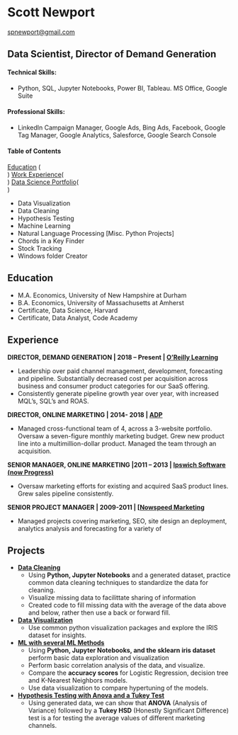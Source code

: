 # Scott Newport
<spnewport@gmail.com>
## Data Scientist, Director of Demand Generation
#### Technical Skills:
  - Python, SQL, Jupyter Notebooks, Power BI, Tableau. MS Office, Google Suite 
#### Professional Skills: 
  - LinkedIn Campaign Manager, Google Ads, Bing Ads, Facebook, Google Tag Manager, Google Analytics, Salesforce, Google Search Console

#### Table of Contents
[Education](#Education) (<br/>)
[Work Experience](#Experience)(<br/>)
[Data Science Portfolio](#Projects)(<br/>)
  - Data Visualization
  - Data Cleaning
  - Hypothesis Testing
  - Machine Learning
  - Natural Language Processing
[Misc. Python Projects]
  - Chords in a Key Finder
  - Stock Tracking
  - Windows folder Creator

## Education
- M.A. Economics, University of New Hampshire at Durham
- B.A. Economics, University of Massachusetts at Amherst
- Certificate, Data Science, Harvard
- Certificate, Data Analyst, Code Academy 


## Experience
**DIRECTOR, DEMAND GENERATION | 2018 – Present | [O’Reilly Learning](www.oreilly.com)**
- Leadership over paid channel management, development, forecasting and pipeline. Substantially decreased cost per acquisition across business and consumer product categories for our SaaS offering.
- Consistently generate pipeline growth year over year, with increased MQL’s, SQL’s and ROAS.

**DIRECTOR, ONLINE MARKETING | 2014- 2018 | [ADP](https://www.adp.com/)**
- Managed cross-functional team of 4, across a 3-website portfolio. Oversaw a seven-figure monthly marketing budget. Grew new product line into a multimillion-dollar product. Managed the team through an acquisition. 

**SENIOR MANAGER, ONLINE MARKETING |2011 – 2013 | [Ipswich Software (now Progress)](https://www.progress.com/)**
- Oversaw marketing efforts for existing and acquired SaaS product lines. Grew sales pipeline consistently. 

**SENIOR PROJECT MANAGER | 2009-2011 | [[Nowspeed Marketing](https://nowspeed.com/)**
- Managed projects covering marketing, SEO, site design an deployment, analytics analysis and forecasting for a variety of 

## Projects
- **[Data Cleaning](https://github.com/pasterhatt/data_cleaning/blob/main/Portfolio_Data_Cleaning_Commented.ipynb)**
  - Using **Python, Jupyter Notebooks** and a generated dataset, practice common data cleaning techniques to standardize the data for cleaning.
  - Visualize missing data to facilittate sharing of information
  - Created code to fill missing data with the average of the data above and below, rather then use a back or forward fill. 
- **[Data Visualization](https://github.com/pasterhatt/data_viz/blob/main/Portfolio%20_Data_Viz_Commented.ipynb)**
  - Use common python visualization packages and explore the IRIS dataset for insights.   
- **[ML with several ML Methods](https://github.com/pasterhatt/ML_Models/blob/main/Portfolio%20_ML_Commented.ipynb)**
  - Using **Python, Jupyter Notebooks, and the sklearn iris dataset** perform basic data exploration and visualization
  - Perform basic correlation analysis of the data, and visualize.
  - Compare the **accuracy scores** for Logistic Regression, decision tree and K-Nearest Neighbors models.
  - Use data visualization to compare hypertuning of the models. 
- **[Hypothesis Testing with Anova and a Tukey Test](https://github.com/pasterhatt/ANOVA/blob/main/Portfolio_ANOVA_w_tukey_test.ipynb)**
  - Using generated data, we can show that **ANOVA** (Analysis of Variance) followed by a **Tukey HSD** (Honestly Significant Difference) test is a for testing the average values of different marketing channels. 


